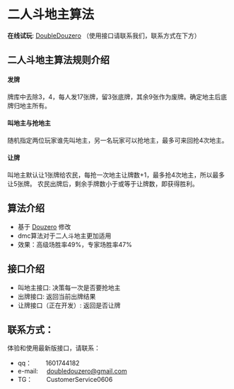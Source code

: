 # 二人斗地主算法

**在线试玩**: [DoubleDouzero](http://47.116.37.81:8080/) 
（使用接口请联系我们，联系方式在下方）

## 二人斗地主算法规则介绍
#### 发牌  
牌库中去除3，4，每人发17张牌，留3张底牌，其余9张作为废牌。确定地主后底牌归地主所有。
#### 叫地主与抢地主  
随机指定两位玩家谁先叫地主，另一名玩家可以抢地主，最多可来回抢4次地主。
#### 让牌  
叫地主默认让1张牌给农民，每抢一次地主让牌数+1，最多抢4次地主，所以最多让5张牌。
农民出牌后，剩余手牌数小于或等于让牌数，即获得胜利。

## 算法介绍
* 基于 [Douzero](https://github.com/kwai/DouZero) 修改  
* dmc算法对于二人斗地主更加适用  
* 效果：高级场胜率49%，专家场胜率47%

## 接口介绍
* 叫地主接口: 决策每一次是否要抢地主  
* 出牌接口:  返回当前出牌结果
* 让牌接口（正在开发）: 返回是否让牌

## 联系方式：

体验和使用最新版接口，请联系：  
* qq：  &nbsp;&nbsp;&nbsp;&nbsp;&nbsp;&nbsp;&nbsp;1601744182  
* e-mail: &nbsp;&nbsp;&nbsp;  doubledouzero@gmail.com
* TG：  &nbsp;&nbsp;&nbsp;&nbsp;&nbsp;&nbsp;&nbsp;CustomerService0606







